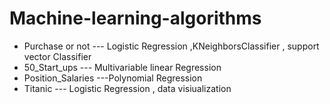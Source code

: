 # Machine-learning-algorithms
* Purchase or not --- Logistic Regression ,KNeighborsClassifier , support vector Classifier
* 50_Start_ups  --- Multivariable linear Regression
* Position_Salaries ---Polynomial Regression
* Titanic --- Logistic Regression , data visiualization
